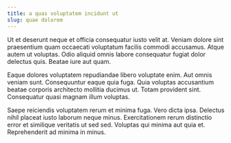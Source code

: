 ```yaml
---
title: a quas voluptatem incidunt ut
slug: quae dolorem
---
```


Ut et deserunt neque et officia consequatur iusto velit at. Veniam dolore sint praesentium quam occaecati voluptatum facilis commodi accusamus. Atque autem ut voluptas. Odio aliquid omnis labore consequatur fugiat dolor delectus quis. Beatae iure aut quam.

Eaque dolores voluptatem repudiandae libero voluptate enim. Aut omnis veniam sunt. Consequuntur eaque quia fuga. Quia voluptas accusantium beatae corporis architecto mollitia ducimus ut. Totam provident sint. Consequatur quasi magnam illum voluptas.

Saepe reiciendis voluptatem rerum et minima fuga. Vero dicta ipsa. Delectus nihil placeat iusto laborum neque minus. Exercitationem rerum distinctio error et similique veritatis ut sed sed. Voluptas qui minima aut quia et. Reprehenderit ad minima in minus.
